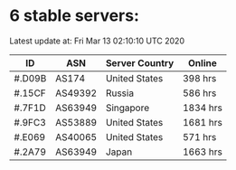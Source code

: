 # 6 stable servers:

Latest update at: Fri Mar 13 02:10:10 UTC 2020

| ID | ASN | Server Country | Online |
| -- | --- | -------------- | ------ |
| #.D09B | AS174 | United States | 398 hrs |
| #.15CF | AS49392 | Russia | 586 hrs |
| #.7F1D | AS63949 | Singapore | 1834 hrs |
| #.9FC3 | AS53889 | United States | 1681 hrs |
| #.E069 | AS40065 | United States | 571 hrs |
| #.2A79 | AS63949 | Japan | 1663 hrs |

